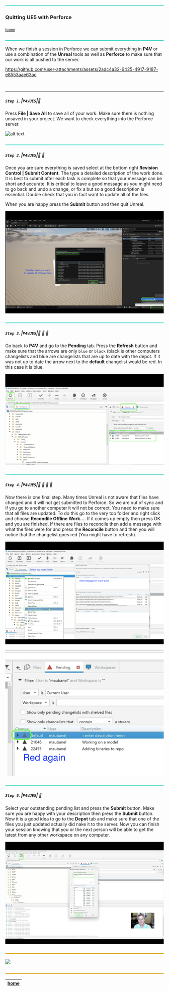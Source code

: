 ![](../images/line3.png)

### Quitting UE5 with Perforce

<sub>[home](../README.md#user-content-ue4-hello-world)</sub>

![](../images/line3.png)

When we finish a session in Perforce we can submit everything in **P4V** or use a combination of the **Unreal** tools as well as **Perforce** to make sure that our work is all pushed to the server.

https://github.com/user-attachments/assets/2adc4a32-6425-4917-9187-e8553aae63ac

<br>

---


##### `Step 1.`\|`P4VUE5`|:small_blue_diamond:

Press **File | Save All** to save all of your work.  Make sure there is nothing unsaved in your project.  We want to check everything into the Perforce server.

![alt text](images/saveall.png)

![](../images/line3.png)

##### `Step 2.`\|`P4VUE5`|:small_blue_diamond: :small_blue_diamond: 

Once you are sure everything is saved select at the bottom right **Revision Control | Submit Content**. The type a detailed description of the work done.  It is best to submit after each task is complete so that your message can be short and accurate.  It is critical to leave a good message as you might need to go back and undo a change, or fix a but so a good description is essential. Double check that you in fact want to update all of the files.

When you are happy press the **Submit** button and then quit Unreal.

![alt text](images/SubmitToP4InUnreal.png)

![](../images/line3.png)

##### `Step 3.`\|`P4VUE5`|:small_blue_diamond: :small_blue_diamond: :small_blue_diamond:

Go back to **P4V** and go to the **Pending** tab.  Press the **Refresh** button and make sure that the arrows are only `blue` or `black` (black is other computers changelists and blue are changelists that are up to date with the depot.  If it was not up to date the arrow next to the **default** changelist would be red.  In this case it is blue.

![alt text](images/PendingList.png)

![](../images/line3.png)

##### `Step 4.`\|`P4VUE5`|:small_blue_diamond: :small_blue_diamond: :small_blue_diamond: :small_blue_diamond:

Now there is one final step.  Many times Unreal is not aware that files have changed and it will not get submitted to Perforce.  So we are out of sync and if you go to another computer it will not be correct. You need to make sure that all files are updated.  To do this go to the very top folder and right click and choose **Recondile Offline Work...**.  If it comes up empty then press OK and you are finished.  If there are files to reconcile then add a message with what the files were for and press the **Reconcile** button and then you will notice that the changelist goes red (You might have to refresh).

![alt text](images/ReconcileOfflineWork.png)

![alt text](images/RedAgain.png)

![](../images/line3.png)

##### `Step 5.`\|`P4VUE5`| :small_orange_diamond:

Select your outstanding pending list and press the **Submit** button. Make sure you are happy with your description then press the **Submit** button. Now it is a good idea to go to the **Depot** tab and make sure that one of the files you just updated actually did nake it to the server.  Now you can finish your session knowing that you or the next person will be able to get the latest from any other workspace on any computer.

![alt text](images/SubmitFinalChanges.png)

![](../images/line.png)

<img src="https://via.placeholder.com/1000x100/45D7CA/000000/?text=Next Up - README.md File">

![](../images/line.png)

| [home](../README.md#user-content-ue4-hello-world) | 
|---|
